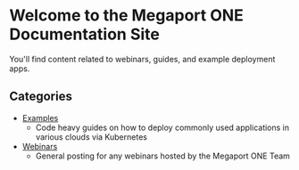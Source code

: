 # Welcome to the Megaport ONE Documentation Site

You'll find content related to webinars, guides, and example deployment apps.

## Categories

- [Examples](examples)
    - Code heavy guides on how to deploy commonly used applications in various clouds via Kubernetes
- [Webinars](webinars)
    - General posting for any webinars hosted by the Megaport ONE Team
